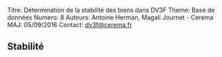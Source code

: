 Titre: Détermination de la stabilité des biens dans DV3F
Theme: Base de données
Numero: 8
Auteurs: Antoine Herman, Magali Journet - Cerema
MAJ: 05/09/2016
Contact: dv3f@cerema.fr

## Stabilité
